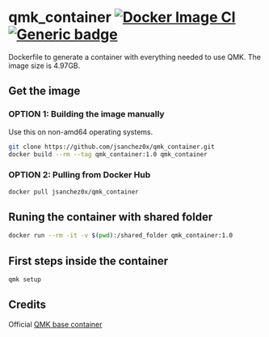 # qmk_container [![Docker Image CI](https://github.com/jsanchez0x/qmk_container/actions/workflows/docker-image.yml/badge.svg)](https://github.com/jsanchez0x/qmk_container/actions/workflows/docker-image.yml) [![Generic badge](https://img.shields.io/badge/Docker-Hub-blue.svg)](https://hub.docker.com/r/jsanchez0x/qmk_container)


Dockerfile to generate a container with everything needed to use QMK. The image size is 4.97GB.

## Get the image
### OPTION 1: Building the image manually
Use this on non-amd64 operating systems.
```bash
git clone https://github.com/jsanchez0x/qmk_container.git
docker build --rm --tag qmk_container:1.0 qmk_container
```

### OPTION 2: Pulling from Docker Hub
```bash
docker pull jsanchez0x/qmk_container
```

## Runing the container with shared folder
```bash
docker run --rm -it -v $(pwd):/shared_folder qmk_container:1.0
```

## First steps inside the container
```bash
qmk setup
```

## Credits
Official [QMK base container](https://github.com/qmk/qmk_base_container)
